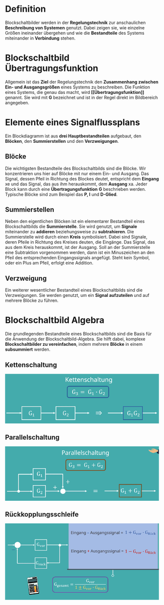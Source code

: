# Definition
Blockschaltbilder werden in der **Regelungstechnik** zur anschaulichen **Beschreibung von Systemen** genutzt. Dabei zeigen sie, wie einzelne Größen ineinander übergehen und wie die **Bestandteile** des Systems miteinander in **Verbindung** stehen.

# Blockschaltbild Übertragungsfunktion
Allgemein ist das **Ziel** der Regelungstechnik den **Zusammenhang zwischen Ein- und Ausgangsgrößen** eines Systems zu beschreiben. Die Funktion eines Systems, die genau das macht, wird **[[Übertragungsfunktion]]** genannt. Sie wird mit **G** bezeichnet und ist in der Regel direkt im Bildbereich angegeben.

# Elemente eines Signalflussplans
Ein Blockdiagramm ist aus **drei Hauptbestandteilen** aufgebaut, den **Blöcken**, den **Summierstellen** und den **Verzweigungen**.

## Blöcke
Die wichtigsten Bestandteile des Blockschaltbilds sind die Blöcke. Wir konzentrieren uns hier auf Blöcke mit nur einem Ein- und Ausgang. Das Signal, dessen Pfeil in Richtung des Blockes deutet, entspricht dem **Eingang** xe und das Signal, das aus ihm herauskommt, dem **Ausgang** xa. Jeder Block kann durch eine **Übertragungsfunktion** **G** beschrieben werden. Typische Blöcke sind zum Beispiel das **P, I** und **D-Glied**.

## Summierstellen
Neben den eigentlichen Blöcken ist ein elementarer Bestandteil eines Blockschaltbilds die **Summierstelle**. Sie wird genutzt, um **Signale** miteinander zu **addieren** beziehungsweise zu **subtrahieren**. Die Summierstelle wird durch einen **Kreis** symbolisiert. Dabei sind Signale, deren Pfeile in Richtung des Kreises deuten, die Eingänge. Das Signal, das aus dem Kreis herauskommt, ist der Ausgang. Soll an der Summierstelle eine Subtraktion vorgenommen werden, dann ist ein Minuszeichen an den Pfeil des entsprechenden Eingangssignals angefügt. Steht kein Symbol, oder ein Plus am Pfeil, erfolgt eine Addition.

## Verzweigung
Ein weiterer wesentlicher Bestandteil eines Blockschaltbilds sind die Verzweigungen. Sie werden genutzt, um ein **Signal aufzuteilen** und auf mehrere Blöcke zu führen.

# Blockschaltbild Algebra
Die grundlegenden Bestandteile eines Blockschaltbilds sind die Basis für die Anwendung der Blockschaltbild-Algebra. Sie hilft dabei, komplexe **Blockschaltbilder zu vereinfachen**, indem mehrere **Blöcke** in einem **subsummiert** werden.

## Kettenschaltung
![](./Images/Pasted%20image%2020221108164114.png)

## Parallelschaltung
![](./Images/Pasted%20image%2020221108164155.png)

## Rückkopplungsschleife
![](./Images/Pasted%20image%2020221108164255.png)

